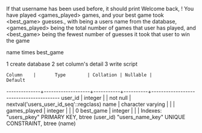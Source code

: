 If that username has been used before, it should print Welcome back, <username>! You have played <games_played> games, and your best game took <best_game> guesses., with <username> being a users name from the database, <games_played> being the total number of games that user has played, and <best_game> being the fewest number of guesses it took that user to win the game

name 
times
best_game


1 create database
2 set column's detail
3 write script


    Column    |       Type        | Collation | Nullable |                Default                 
--------------+-------------------+-----------+----------+----------------------------------------
 user_id      | integer           |           | not null | nextval('users_user_id_seq'::regclass)
 name         | character varying |           |          | 
 games_played | integer           |           |          | 0
 best_game    | integer           |           |          | 
Indexes:
    "users_pkey" PRIMARY KEY, btree (user_id)
    "users_name_key" UNIQUE CONSTRAINT, btree (name)
